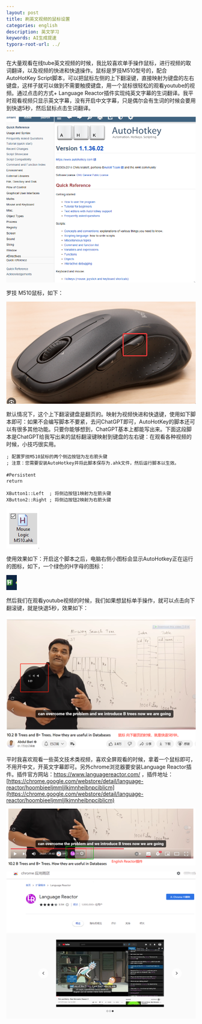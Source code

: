 ```yaml
---
layout: post
title: 刷英文视频的鼠标设置
categories: english
description: 英文学习
keywords: AI生成提速
typora-root-url: ../
---
```


在大量观看在线tube英文视频的时候，我比较喜欢单手操作鼠标，进行视频的取词翻译，以及视频的快进和快退操作。鼠标是罗技M510型号的，配合AutoHotKey Script脚本，可以把鼠标左侧的上下翻滚键，直接映射为键盘的左右键盘，这样子就可以做到不需要触摸键盘，用一个鼠标很轻松的观看youtube的视频。通过点击的方式+ Language Reactor插件实现纯英文字幕的生词翻译。我平时观看视频只显示英文字幕，没有开启中文字幕，只是偶尔会有生词的时候会要用到快退5秒，然后鼠标点击生词翻译。

![image-20230916112145134](/images/posts/image-20230916112145134.png)

罗技 M510鼠标，如下：

![image-20230916112454738](/images/posts/image-20230916112454738.png)

默认情况下，这个上下翻滚键盘是翻页的。映射为视频快进和快退键，使用如下脚本即可：如果不会编写脚本不要紧，去问ChatGPT即可，AutoHotKey的脚本还可以有很多其他功能。只要你能够想到，ChatGPT基本上都能写出来。下面这段脚本是ChatGPT给我写出来的鼠标翻滚键映射到键盘的左右键：在观看各种视频的时候，小技巧很实用。

````shell
; 配置罗技M510鼠标的两个侧边按钮为左右箭头键
; 注意：您需要安装AutoHotkey并将此脚本保存为.ahk文件，然后运行脚本以生效。

#Persistent
return

XButton1::Left  ; 将侧边按钮1映射为左箭头键
XButton2::Right ; 将侧边按钮2映射为右箭头键

````

![image-20230916112637243](/images/posts/image-20230916112637243.png)

使用效果如下：开启这个脚本之后，电脑右侧小图标会显示AutoHotkey正在运行的图标，如下，一个绿色的H字母的图标：

![image-20230916222227631](/images/posts/image-20230916222227631.png)

然后我们在观看youtube视频的时候，我们如果想鼠标单手操作，就可以点击向下翻滚键，就是快退5秒，效果如下：

![image-20230916222143495](/images/posts/image-20230916222143495.png)

平时我喜欢观看一些英文技术类视频，喜欢全屏观看的时候，拿着一个鼠标即可，不用开中文，开英文字幕即可。另外chrome浏览器要安装Language Reactor插件。插件官方网站：https://www.languagereactor.com/ ，插件地址：[https://chrome.google.com/webstore/detail/language-reactor/hoombieeljmmljlkjmnheibnpciblicm](https://chrome.google.com/webstore/detail/language-reactor/hoombieeljmmljlkjmnheibnpciblicm)

![image-20230916222531569](/images/posts/image-20230916222531569.png)

![image-20230916222702906](/images/posts/image-20230916222702906.png)

